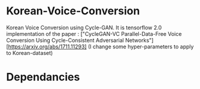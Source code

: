 # Korean-Voice-Conversion

Korean Voice Conversion using Cycle-GAN.
  It is tensorflow 2.0 implementation of the paper : ["CycleGAN-VC Parallel-Data-Free Voice Conversion Using Cycle-Consistent Adversarial Networks"][https://arxiv.org/abs/1711.11293] (I change some hyper-parameters to apply to Korean-dataset)

# Dependancies


